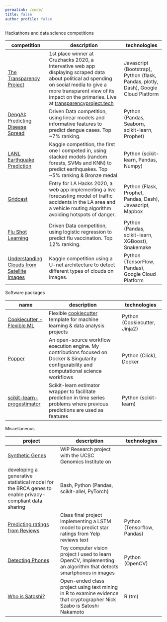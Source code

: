 ```yaml
---
permalink: /code/
title: false
author_profile: false
---
```


Hackathons and data science competitions

| competition | description | technologies |
| --- | --- | --- |
| [The Transparency Project](https://github.com/Jswig/dss-cruzhacks)| 1st place winner at Cruzhacks 2020, a intervative web app displaying scraped data about political ad spending on social media to give a more transparent view of its impact on the primaries. Live at [transparencyproject.tech](http://transparencyproject.tech/candidate_dashboard)| Javascript (Bootstrap), Python (flask, Pandas, plotly, Dash), Google Cloud Platform |
| [DengAI: Predicting Disease Spread](https://github.com/datascienceslugs/dss-diseasespread)| Driven Data competition, using linear models and informative features to predict dengue cases. Top ~7% ranking. | Python (Pandas, Seaborn, scikit-learn, Prophet) |
| [LANL Earthquake Prediction](https://github.com/datascienceslugs/dss-earthquakes) | Kaggle competition, the first one I competed in, using stacked models (random forests, SVMs and KNN) to predict earthquakes. Top ~5% ranking & Bronze medal |  Python (scikit-learn, Pandas, Numpy) |
| [Gridcast](https://github.com/Jswig/lahacks)| Entry for LA Hacks 2020, a web app implementing a live forecasting model of traffic accidents in the LA area and a vehicle routing algorithm avoiding hotspots of danger. | Python (Flask, Prophet, Pandas, Dash), Javascript, Mapbox
| [Flu Shot Learning](https://github.com/Jswig/drivendata-flu-learning) | Driven Data competition, using logistic regression to predict flu vaccination. Top 12% ranking. | Python (Pandas, scikit-learn, XGBoost), Snakemake |
| [Understanding Clouds from Satellite Images](https://github.com/datascienceslugs/dss-cloudclassification/tree/anders-testing) | Kaggle competition using a U-net architecture to detect different types of clouds on images. | Python (TensorFlow, Pandas), Google Cloud Platform


Software packages

| name | description | technologies |
| --- | --- | --- |
| [Cookiecutter - Flexible ML](https://github.com/Jswig/cookiecutter-flexible-ml) | Flexible  [cookiecutter](https://cookiecutter.readthedocs.io/en/1.7.2/) template for machine learning & data analysis projects | Python (Cookiecutter, Jinja2) | 
| [Popper](https://github.com/getpopper/popper) | An open-source workflow execution engine. My contributions focused on Docker & Singularity configurability and computational science workflows | Python (Click), Docker
| [scikit-learn-progestimator](https://github.com/Jswig/sklearn-progestimator)| Scikit-learn estimator wrapper to facilitate prediction in time series problems where previous predictions are used as features | Python (scikit-learn)|


Miscellaneous

| project | description | technologies|
| --- | --- | --- |
| [Synthetic Genes](https://github.com/Jswig/ucsc-cgl-synthetic-genomes)| WIP Research project with the UCSC Genomics Institute on 
developing a generative statistical model for the BRCA genes to enable privacy-compliant data sharing| Bash, Python (Pandas, scikit-allel, PyTorch) | 
| [Predicting ratings from Reviews](https://github.com/Jswig/cse142-final-project)| Class final project implementing a LSTM model to predict star ratings from Yelp reviews text | Python (Tensorflow, Pandas) |
| [Detecting Phones](https://github.com/Jswig/bctakehome)| Toy computer vision project I used to learn OpenCV, implementing an algorithm that detects smartphones in images| Python (OpenCV)
| [Who is Satoshi?](https://github.com/Jswig/Computational-Futurology/blob/master/Who_Is_Satoshi) | Open-ended class project using text mining in R to examine evidence that cryptographer Nick Szabo is Satoshi Nakamoto | R (tm) 



